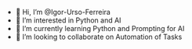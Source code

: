- 👋 Hi, I’m @Igor-Urso-Ferreira
- 👀 I’m interested in Python and AI
- 🌱 I’m currently learning Python and Prompting for AI
- 💞️ I’m looking to collaborate on Automation of Tasks

<!---
Igor-Urso-Ferreira/Igor-Urso-Ferreira is a ✨ special ✨ repository because its `README.md` (this file) appears on your GitHub profile.
You can click the Preview link to take a look at your changes.
--->
